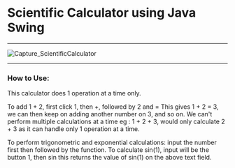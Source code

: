 # Scientific Calculator using Java Swing
*** 

![Capture_ScientificCalculator]()

---

### How to Use:

This calculator does 1 operation at a time only.

To add 1 + 2, first click 1, then +, followed by 2 and =
This gives 1 + 2 = 3, we can then keep on adding another number on 3, and so on.
We can't perform multiple calculations at a time eg : 1 + 2 + 3, would only calculate 2 + 3 as it can handle only 1 operation at a time.

To perform trigonometric and exponential calculations:
input the number first then followed by the function.
To calculate sin(1), input will be the button 1, then sin
this returns the value of sin(1) on the above text field.
